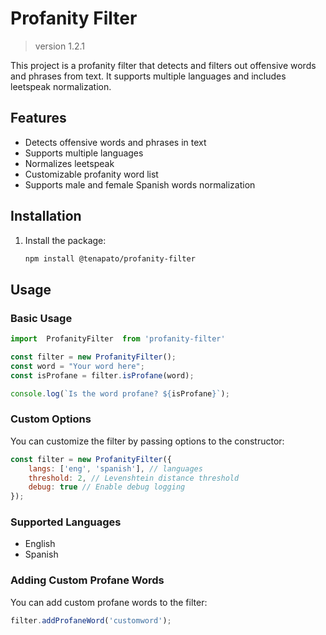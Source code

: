 # Profanity Filter
> version 1.2.1

This project is a profanity filter that detects and filters out offensive words and phrases from text. It supports multiple languages and includes leetspeak normalization.

## Features

- Detects offensive words and phrases in text
- Supports multiple languages
- Normalizes leetspeak
- Customizable profanity word list
- Supports male and female Spanish words normalization

## Installation

1. Install the package:
    ```sh
    npm install @tenapato/profanity-filter
    ```

## Usage

### Basic Usage

```javascript
import  ProfanityFilter  from 'profanity-filter'

const filter = new ProfanityFilter();
const word = "Your word here";
const isProfane = filter.isProfane(word);

console.log(`Is the word profane? ${isProfane}`);
```

### Custom Options

You can customize the filter by passing options to the constructor:

```javascript
const filter = new ProfanityFilter({
    langs: ['eng', 'spanish'], // languages
    threshold: 2, // Levenshtein distance threshold
    debug: true // Enable debug logging
});
```

### Supported Languages
- English
- Spanish

### Adding Custom Profane Words

You can add custom profane words to the filter:

```javascript
filter.addProfaneWord('customword');
```